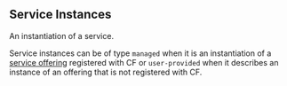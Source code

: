 ## Service Instances

An instantiation of a service.

Service instances can be of type `managed` when it is an instantiation of a [service offering](#service-offerings) registered with CF
or `user-provided` when it describes an instance of an offering that is not registered with CF. 
